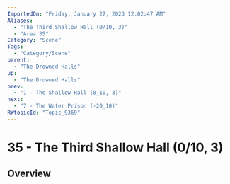 ```yaml
---
ImportedOn: "Friday, January 27, 2023 12:02:47 AM"
Aliases:
  - "The Third Shallow Hall (0/10, 3)"
  - "Area 35"
Category: "Scene"
Tags:
  - "Category/Scene"
parent:
  - "The Drowned Halls"
up:
  - "The Drowned Halls"
prev:
  - "1 - The Shallow Hall (0_10, 3)"
next:
  - "7 - The Water Prison (-20_10)"
RWtopicId: "Topic_9369"
---
```

# 35 - The Third Shallow Hall (0/10, 3)
## Overview
